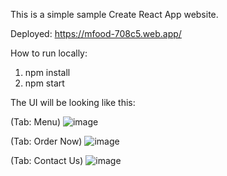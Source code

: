 
This is a simple sample Create React App website.

Deployed: https://mfood-708c5.web.app/

How to run locally:
1. npm install
2. npm start

The UI will be looking like this: 

(Tab: Menu)
![image](https://user-images.githubusercontent.com/53967791/160085910-6aa91010-5790-4067-af01-db4688c07ccd.png)


(Tab: Order Now)
![image](https://user-images.githubusercontent.com/53967791/160086076-8cdabaf6-5bf3-4c45-b1c5-bba84f3a2e1f.png)


(Tab: Contact Us)
![image](https://user-images.githubusercontent.com/53967791/160086145-5064fb1a-ffca-4f0d-9e7a-1cc932d5fb0a.png)



